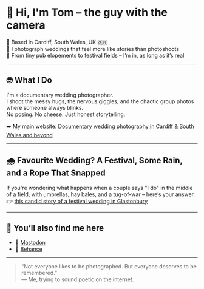 # 👋 Hi, I'm Tom – the guy with the camera

📍 Based in Cardiff, South Wales, UK 🇬🇧  
📸 I photograph weddings that feel more like stories than photoshoots  
🎪 From tiny pub elopements to festival fields – I’m in, as long as it’s real

---

## 🤓 What I Do

I'm a documentary wedding photographer.  
I shoot the messy hugs, the nervous giggles, and the chaotic group photos where someone always blinks.  
No posing. No cheese. Just honest storytelling.

➡️ My main website: [Documentary wedding photography in Cardiff & South Wales and beyond](https://yourweddingphotographer.uk)


---

## 🌧️ Favourite Wedding? A Festival, Some Rain, and a Rope That Snapped

If you're wondering what happens when a couple says "I do" in the middle of a field, with umbrellas, hay bales, and a tug-of-war – here’s your answer.
👉 [this candid story of a festival wedding in Glastonbury](https://yourweddingphotographer.uk/festival-wedding-splotts-moor-glastonbury/)


---

## 🔗 You’ll also find me here

- 🐘 [Mastodon](https://mastodon.social/@yourweddingphotographer)  
- 🎨 [Behance](https://www.behance.net/tzelinsky)  

---

> “Not everyone likes to be photographed. But everyone deserves to be remembered.”  
> — Me, trying to sound poetic on the internet.
